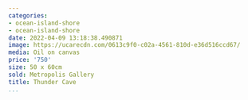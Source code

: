 ```yaml
---
categories:
- ocean-island-shore
- ocean-island-shore
date: 2022-04-09 13:18:38.490871
image: https://ucarecdn.com/0613c9f0-c02a-4561-810d-e36d516ccd67/
media: Oil on canvas
price: '750'
size: 50 x 60cm
sold: Metropolis Gallery
title: Thunder Cave
...
```

